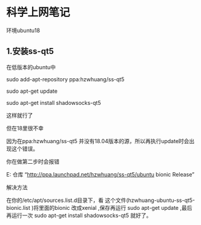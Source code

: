 # 科学上网笔记

环境ubuntu18

## 1.安装ss-qt5

在低版本的ubuntu中

sudo add-apt-repository ppa:hzwhuang/ss-qt5

sudo apt-get update

sudo apt-get install shadowsocks-qt5 

这样就行了

但在18里很不幸

因为在ppa:hzwhuang/ss-qt5 并没有18.04版本的源，所以再执行update时会出现这个错误。 

你在做第二步时会报错

E: 仓库 “http://ppa.launchpad.net/hzwhuang/ss-qt5/ubuntu bionic Release”

解决方法

在你的/etc/apt/sources.list.d目录下，看 这个文件(hzwhuang-ubuntu-ss-qt5-bionic.list )将里面的bionic 改成xenial ,保存再运行 sudo apt-get update ,最后再运行一次 sudo apt-get install shadowsocks-qt5 就好了。